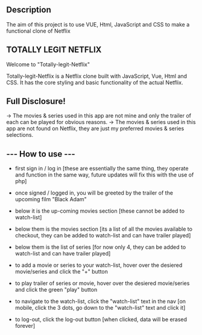 ## Description

The aim of this project is to use VUE, Html, JavaScript and CSS to make a functional clone of Netflix

## TOTALLY LEGIT NETFLIX

Welcome to "Totally-legit-Netflix"

Totally-legit-Netflix is a Netflix clone built with JavaScript, Vue, Html and CSS. It has the core styling and basic functionality of the actual Netflix.

## Full Disclosure!
-> The movies & series used in this app are not mine and only the trailer of each can be played for obvious reasons.
-> The movies & series used in this app are not found on Netflix, they are just my preferred movies & series selections.

## --- How to use --- 

- first sign in / log in
[these are essentially the same thing, they operate and function in the same way,  future updates will fix this with the use of php]

- once signed / logged in, you will be greeted by the trailer of the upcoming film "Black Adam"
- below it is the up-coming movies section
[these cannot be added to watch-list]
- below them is the movies section
[its a list of all the movies available to checkout, they can be added to watch-list and can have trailer played]
- below them is the list of series
[for now only 4, they can be added to watch-list and can have trailer played]

- to add a movie or series to your watch-list, hover over the desiered movie/series and click the "+" button
- to play trailer of series or movie, hover over the desiered movie/series and click the green "play" button

- to navigate to the watch-list, click the "watch-list" text in the nav
[on mobile, click the 3 dots, go down to the "watch-list" text and click it]

- to log-out, click the log-out button
[when clicked, data will be erased forever]




